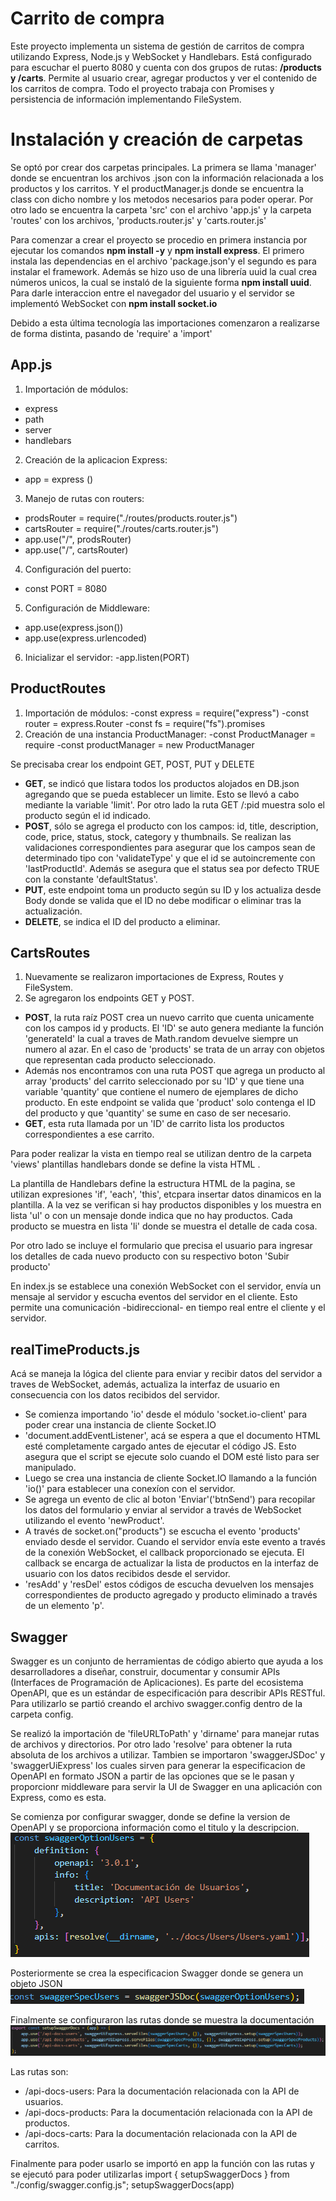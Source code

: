 ﻿# Carrito de compra

Este proyecto implementa un sistema de gestión de carritos de compra utilizando Express, Node.js y WebSocket y Handlebars. Está configurado para escuchar el puerto 8080 y cuenta con dos grupos de rutas: **/products y /carts**. Permite al usuario crear, agregar productos y ver el contenido de los carritos de compra.
Todo el proyecto trabaja con Promises y persistencia de información implementando FileSystem.

# Instalación y creación de carpetas

Se optó por crear dos carpetas principales. La primera se llama 'manager' donde se encuentran los archivos .json con la información relacionada a los productos y los carritos. Y el productManager.js donde se encuentra la class con dicho nombre y los metodos necesarios para poder operar.
Por otro lado se encuentra la carpeta 'src' con el archivo 'app.js' y la carpeta 'routes' con los archivos, 'products.router.js' y 'carts.router.js'

Para comenzar a crear el proyecto se procedio en primera instancia por ejecutar los comandos **npm install -y** y **npm install express**. 
El primero instala las dependencias en el archivo 'package.json'y el segundo es para instalar el framework.
Además se hizo uso de una librería uuid la cual crea números unicos, la cual se instaló de la siguiente forma **npm install uuid**.
Para darle interaccion entre el navegador del usuario y el servidor se implementó WebSocket con **npm install socket.io**

Debido a esta última tecnología las importaciones comenzaron a realizarse de forma distinta, pasando de 'require' a 'import'

## App.js

1. Importación de módulos:
- express
- path
- server
- handlebars

2. Creación de la aplicacion Express:
- app = express ()
3. Manejo de rutas con routers:
- prodsRouter = require("./routes/products.router.js")
-  cartsRouter = require("./routes/carts.router.js") 
- app.use("/", prodsRouter)
- app.use("/", cartsRouter)
4. Configuración del puerto:
- const PORT = 8080
5. Configuración de Middleware:
- app.use(express.json())
- app.use(express.urlencoded)
6. Inicializar el servidor:
-app.listen(PORT)

## ProductRoutes
1. Importación de módulos:
-const express = require("express")
-const router = express.Router
-const fs = require("fs").promises
2. Creación de una instancia ProductManager:
-const ProductManager = require
-const productManager = new ProductManager

Se precisaba crear los endpoint GET, POST, PUT y DELETE
 -  **GET**, se indicó que listara todos los productos alojados en DB.json agregando que se pueda establecer un limite. Esto se llevó a cabo mediante la variable 'limit'.
Por otro lado la ruta GET /:pid muestra solo el producto según el id indicado.
-  **POST**, sólo se agrega el producto con los campos: id, title, description, code, price, status, stock, category y thumbnails. 
Se realizan las validaciones correspondientes para asegurar que los campos sean de determinado tipo con 'validateType' y que el id se autoincremente con 'lastProductId'.
Además se asegura que el status sea por defecto TRUE con la constante 'defaultStatus'.
- **PUT**, este endpoint toma un producto según su ID y los actualiza desde Body donde se valida que el ID no debe modificar o eliminar tras la actualización.
- **DELETE**, se indica el ID del producto a eliminar.


## CartsRoutes
1. Nuevamente se realizaron importaciones de Express, Routes y FileSystem.
2. Se agregaron los endpoints GET y POST.
- **POST**, la ruta raíz POST crea un nuevo carrito que cuenta unicamente con los campos id y products. El 'ID' se auto genera mediante la función 'generateId' la cual a traves de Math.random devuelve siempre un numero al azar. En el caso de 'products' se trata de un array con objetos que representan cada producto seleccionado.
- Además nos encontramos con una ruta POST que agrega un producto al array 'products' del carrito seleccionado por su 'ID' y que tiene una variable 'quantity' que contiene el numero de ejemplares de dicho producto. En este endpoint se valida que 'product' solo contenga el ID del producto y que 'quantity' se sume en caso de ser necesario.
- **GET**, esta ruta llamada por un 'ID' de carrito lista los productos correspondientes a ese carrito.

Para poder realizar la vista en tiempo real se utilizan dentro de la carpeta 'views' plantillas handlebars donde se define la vista HTML .

La plantilla de Handlebars define la estructura HTML de la pagina, se utilizan expresiones 'if', 'each', 'this', etcpara insertar datos dinamicos en la plantilla. A la vez se verifican si hay productos disponibles y los muestra en lista 'ul' o con un mensaje donde indica que no hay productos.
Cada producto se muestra en lista 'li' donde se muestra el detalle de cada cosa.

Por otro lado se incluye el formulario que precisa el usuario para ingresar los detalles de cada nuevo producto con su respectivo boton 'Subir producto'

En index.js se establece una conexión WebSocket con el servidor, envía un mensaje al servidor y escucha eventos del servidor en el cliente. Esto permite una comunicación -bidireccional- en tiempo real entre el cliente y el servidor.

## realTimeProducts.js
Acá se maneja la lógica del cliente para enviar y recibir datos del servidor a traves de WebSocket, además, actualiza la interfaz de usuario en consecuencia con los datos recibidos del servidor.

- Se comienza importando 'io' desde el módulo 'socket.io-client' para poder crear una instancia de cliente Socket.IO
- 'document.addEventListener', acá se espera a que el documento HTML esté completamente cargado antes de ejecutar el código JS. Esto asegura que el script se ejecute solo cuando el DOM esté listo para ser manipulado.
- Luego se crea una instancia de cliente Socket.IO llamando a la función 'io()' para establecer una conexíon con el servidor.
- Se agrega un evento de clic al boton 'Enviar'('btnSend') para recopilar los datos del formulario y enviar al servidor a través de WebSocket utilizando el evento 'newProduct'.
- A través de socket.on("products") se escucha el evento 'products' enviado desde el servidor. Cuando el servidor envía este evento a través de la conexión WebSocket, el callback proporcionado se ejecuta. El callback se encarga de actualizar la lista de productos en la interfaz de usuario con los datos recibidos desde el servidor.
- 'resAdd' y 'resDel' estos códigos de escucha devuelven los mensajes correspondientes de producto agregado y producto eliminado a través de un elemento 'p'.

## Swagger
Swagger es un conjunto de herramientas de código abierto que ayuda a los desarrolladores a diseñar, construir, documentar y consumir APIs (Interfaces de Programación de Aplicaciones). Es parte del ecosistema OpenAPI, que es un estándar de especificación para describir APIs RESTful.
Para utilizarlo se partió creando el archivo swagger.config dentro de la carpeta config. 

Se realizó la importación de 'fileURLToPath' y 'dirname' para manejar rutas de archivos y directorios. Por otro lado 'resolve' para obtener la ruta absoluta de los archivos a utilizar.
Tambien se importaron 'swaggerJSDoc' y 'swaggerUiExpress' los cuales sirven para generar la especificacion de OpenAPI en formato JSON a partir de las opciones que se le pasan y proporcionr middleware para servir la UI de Swagger en una aplicación con Express, como es esta.

Se comienza por configurar swagger, donde se define la version de OpenAPI y se proporciona información como el titulo y la descripcion.
![configuracion swagger](image.png)

Posteriormente se crea la especificacion Swagger donde se genera un objeto JSON
![especificacion swagger](image-1.png)

Finalmente se configuraron las rutas donde se muestra la documentación
![rutas de swagger](image-2.png)

Las rutas son:
- /api-docs-users: Para la documentación relacionada con la API de usuarios.
- /api-docs-products: Para la documentación relacionada con la API de productos.
- /api-docs-carts: Para la documentación relacionada con la API de carritos.

Finalmente para poder usarlo se importó en app la función con las rutas y se ejecutó para poder utilizarlas
import { setupSwaggerDocs } from "./config/swagger.config.js";
setupSwaggerDocs(app)




